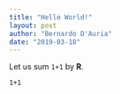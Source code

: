 ```yaml
---
title: "Hello World!"
layout: post
author: "Bernardo D'Auria"
date: "2019-03-18"
---
```


Let us sum `1+1` by **R**.

```{r}
1+1
```
